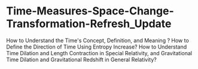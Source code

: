 # Time-Measures-Space-Change-Transformation-Refresh_Update
How to Understand the Time's Concept, Definition, and Meaning ? How to Define the Direction of Time Using Entropy Increase? How to Understand Time Dilation and Length Contraction in Special Relativity, and Gravitational Time Dilation and Gravitational Redshift in General Relativity?
